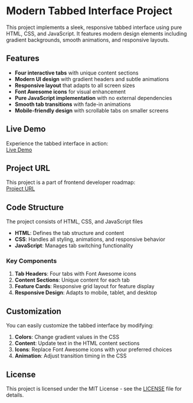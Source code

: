 # Modern Tabbed Interface Project

This project implements a sleek, responsive tabbed interface using pure HTML, CSS, and JavaScript. It features modern design elements including gradient backgrounds, smooth animations, and responsive layouts.

## Features

- **Four interactive tabs** with unique content sections
- **Modern UI design** with gradient headers and subtle animations
- **Responsive layout** that adapts to all screen sizes
- **Font Awesome icons** for visual enhancement
- **Pure JavaScript implementation** with no external dependencies
- **Smooth tab transitions** with fade-in animations
- **Mobile-friendly design** with scrollable tabs on smaller screens

## Live Demo

Experience the tabbed interface in action:  
[Live Demo](https://nurf21.github.io/tabs/)

## Project URL

This project is a part of frontend developer roadmap:  
[Project URL](https://roadmap.sh/projects/simple-tabs)

## Code Structure

The project consists of HTML, CSS, and JavaScript files

- **HTML**: Defines the tab structure and content
- **CSS**: Handles all styling, animations, and responsive behavior
- **JavaScript**: Manages tab switching functionality

### Key Components

1. **Tab Headers**: Four tabs with Font Awesome icons
2. **Content Sections**: Unique content for each tab
3. **Feature Cards**: Responsive grid layout for feature display
4. **Responsive Design**: Adapts to mobile, tablet, and desktop

## Customization

You can easily customize the tabbed interface by modifying:

1. **Colors**: Change gradient values in the CSS
2. **Content**: Update text in the HTML content sections
3. **Icons**: Replace Font Awesome icons with your preferred choices
4. **Animation**: Adjust transition timing in the CSS

## License

This project is licensed under the MIT License - see the [LICENSE](LICENSE) file for details.